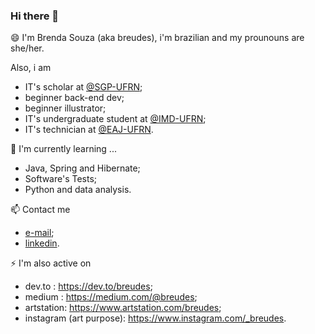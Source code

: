 ### Hi there 👋

😄 I'm Brenda Souza (aka breudes), i'm brazilian and my prounouns are she/her.

Also, i am
  - IT's scholar at [@SGP-UFRN](https://sgp.ufrn.br/);
  - beginner back-end dev; 
  - beginner illustrator;
  - IT's undergraduate student at [@IMD-UFRN](https://imd.ufrn.br/portal/);
  - IT's technician at [@EAJ-UFRN](https://eaj.ufrn.br/).
  
🌱 I'm currently learning ... 
  - Java, Spring and Hibernate;
  - Software's Tests;
  - Python and data analysis.

📫 Contact me
  - [e-mail](breudes@outlook.com);
  - [linkedin](https://www.linkedin.com/in/brenda-souza-226278179/).
    
⚡ I'm also active on
  - dev.to : https://dev.to/breudes;
  - medium : https://medium.com/@breudes;
  - artstation: https://www.artstation.com/breudes;
  - instagram (art purpose): https://www.instagram.com/_breudes.
